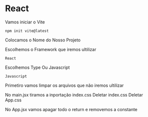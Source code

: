 # React

Vamos iniciar o Vite

    npm init vite@latest

Colocamos o Nome do Nosso Projeto

Escolhemos o Framework que iremos ultilizar

    React

Escolhemos Type Ou Javascript

    Javascript

Primetiro vamos limpar os arquivos que não iremos ultilizar 

No main.jsx tiramos  a inportação index.css
Deletar index.css
Deletar App.css

No App.jsx vamos apagar todo o return e removemos a constante

    